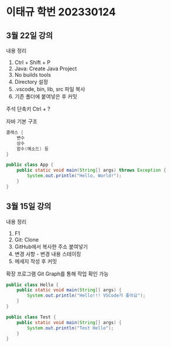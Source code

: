 # 이태규 학번 202330124

## 3월 22일 강의
내용 정리

1. Ctrl + Shift + P
2. Java: Create Java Project
3. No builds tools
4. Directory 설정
5. .vscode, bin, lib, src 파일 복사
6. 기존 폴더에 붙여넣은 후 커밋

주석 단축키 Ctrl + ?

자바 기본 구조
```java
클래스 {
    변수
    상수
    함수(메소드) 등
}
```

```java
public class App {
    public static void main(String[] args) throws Exception {
        System.out.println("Hello, World!");
    }
}
```

## 3월 15일 강의
내용 정리

1. F1
2. Git: Clone
3. GitHub에서 복사한 주소 붙여넣기
4. 변경 사항 - 변경 내용 스테이징
5. 메세지 작성 후 커밋

확장 프로그램 Git Graph를 통해 작업 확인 가능

```java
public class Hello {
    public static void main(String[] args) {
        System.out.println("Hello!!! VSCode가 좋아요");
    }
}
```

```java
public class Test {
    public static void main(String[] args) {
        System.out.println("Test Hello");
    }
}
```